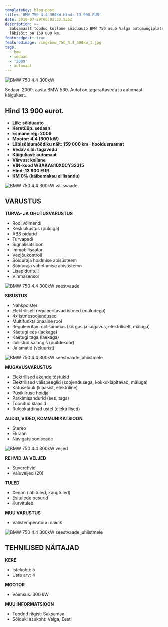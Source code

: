 ```yaml
---
templateKey: blog-post
title: 'BMW 750 4.4 300kW Hind: 13 900 EUR'
date: 2019-07-29T06:02:33.525Z
description: >-
  Saksamaalt toodud kollane sõiduauto BMW 750 asub Valga automüügiplatsil. Auto
  läbisõit on 159 000 km.
featuredpost: true
featuredimage: /img/bmw_750_4.4_300kw_1.jpg
tags:
  - bmw
  - sedaan
  - '2009'
  - automaat
---
```

![BMW 750 4.4 300kW](/img/bmw_750_4.4_300kw_1.jpg "BMW 750 4.4 300kW")

Sedaan 2009. aasta BMW 530. Autol on tagarattavedu ja automaat käigukast.

## Hind 13 900 eurot. 

* **Liik:	sõiduauto**
* **Keretüüp:	sedaan**
* **Esmane reg:	2009**
* **Mootor:	4.4 (300 kW)**
* **Läbisõidumõõdiku näit:	159 000 km · hooldusraamat**
* **Vedav sild:	tagavedu**
* **Käigukast:	automaat**
* **Värvus:	kollane**
* **VIN-kood	WBAKA810X0CY32315**
* **Hind:	13 900 EUR**
* **KM 0% (käibemaksu ei lisandu)**

![BMW 750 4.4 300kW välisvaade](/img/bmw_750_4.4_300kw_2.jpg "BMW 750 4.4 300kW välisvaade")

## VARUSTUS

**TURVA- JA OHUTUSVARUSTUS**

* Roolivõimendi
* Kesklukustus (puldiga)
* ABS pidurid
* Turvapadi
* Signalisatsioon
* Immobilisaator
* Veojõukontroll
* Sõiduraja hoidmise abisüsteem
* Sõiduraja vahetamise abisüsteem
* Lisapidurituli
* Vihmasensor

![BMW 750 4.4 300kW seestvaade](/img/bmw_750_4.4_300kw_3.jpg "BMW 750 4.4 300kW seestvaade")

**SISUSTUS**

* Nahkpolster
* Elektriliselt reguleeritavad istmed (mäludega)
* 4x istmesoojendused
* Multifunktsionaalne rool
* Reguleeritav roolisammas (kõrgus ja sügavus, elektriliselt, mäluga)
* Käetugi ees (laekaga)
* Käetugi taga (laekaga)
* Iluliistud salongis (puitdekoor)
* Jalamatid (veluurist)

![BMW 750 4.4 300kW seestvaade juhiistmele](/img/bmw_750_4.4_300kw_4.jpg "BMW 750 4.4 300kW juhiistmele")

**MUGAVUSVARUSTUS**

* Elektrilised akende tõstukid
* Elektrilised välispeeglid (soojendusega, kokkuklapitavad, mäluga)
* Katuseluuk (klaasist, elektriline)
* Püsikiiruse hoidja
* Parkimisandurid (ees, taga)
* Toonitud klaasid
* Rulookardinad ustel (elektrilised)

**AUDIO, VIDEO, KOMMUNIKATSIOON**

* Stereo
* Ekraan
* Navigatsiooniseade

![BMW 750 4.4 300kW veljed](/img/bmw_750_4.4_300kw_6.jpg "BMW 750 4.4 300kW veljed")

**REHVID JA VELJED**

* Suverehvid
* Valuveljed (20)

**TULED**

* Xenon (lähituled, kaugtuled)
* Esitulede pesurid
* Kurvituled

**MUU VARUSTUS**

* Välistemperatuuri näidik

![BMW 750 4.4 300kW seestvaade juhiistmele](/img/bmw_750_4.4_300kw_7.jpg "BMW 750 4.4 300kW seestvaade juhiistmele")

## TEHNILISED NÄITAJAD

**KERE**

* Istekohti:	5
* Uste arv:	4

**MOOTOR**

* Võimsus:	300 kW

**MUU INFORMATSIOON**

* Toodud riigist: Saksamaa
* Sõiduki asukoht: Valga, Eesti
